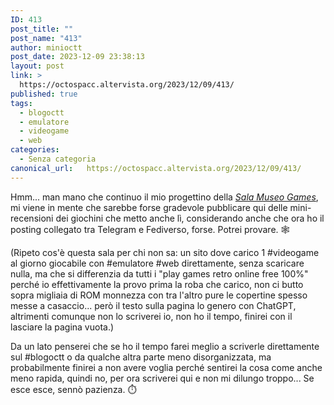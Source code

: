```yaml
---
ID: 413
post_title: ""
post_name: "413"
author: minioctt
post_date: 2023-12-09 23:38:13
layout: post
link: >
  https://octospacc.altervista.org/2023/12/09/413/
published: true
tags:
  - blogoctt
  - emulatore
  - videogame
  - web
categories:
  - Senza categoria
canonical_url:   https://octospacc.altervista.org/2023/12/09/413/
---
```

<!-- wp:paragraph -->
<p>Hmm... man mano che continuo il mio progettino della <em><a href="https://gamingshitposting.github.io/SalaMuseoGames/">Sala Museo Games</a></em>, mi viene in mente che sarebbe forse gradevole pubblicare qui delle mini-recensioni dei giochini che metto anche lì, considerando anche che ora ho il posting collegato tra Telegram e Fediverso, forse. Potrei provare. 🕸️</p>
<!-- /wp:paragraph -->

<!-- wp:paragraph -->
<p>(Ripeto cos'è questa sala per chi non sa: un sito dove carico 1 #videogame al giorno giocabile con #emulatore #web direttamente, senza scaricare nulla, ma che si differenzia da tutti i "play games retro online free 100%" perché io effettivamente la provo prima la roba che carico, non ci butto sopra migliaia di ROM monnezza con tra l'altro pure le copertine spesso messe a casaccio... però il testo sulla pagina lo genero con ChatGPT, altrimenti comunque non lo scriverei io, non ho il tempo, finirei con il lasciare la pagina vuota.)</p>
<!-- /wp:paragraph -->

<!-- wp:paragraph -->
<p>Da un lato penserei che se ho il tempo farei meglio a scriverle direttamente sul #blogoctt o da qualche altra parte meno disorganizzata, ma probabilmente finirei a non avere voglia perché sentirei la cosa come anche meno rapida, quindi no, per ora scriverei qui e non mi dilungo troppo... Se esce esce, sennò pazienza. ⏱️</p>
<!-- /wp:paragraph -->